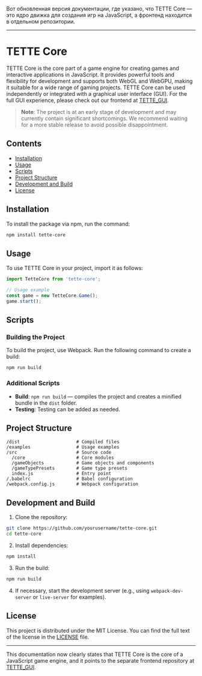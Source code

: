 Вот обновленная верcия документации, где указано, что TETTE Core — это ядро движка для создания игр на JavaScript, а фронтенд находится в отдельном репозитории.

---

# TETTE Core

TETTE Core is the core part of a game engine for creating games and interactive applications in JavaScript. It provides powerful tools and flexibility for development and supports both WebGL and WebGPU, making it suitable for a wide range of gaming projects. TETTE Core can be used independently or integrated with a graphical user interface (GUI). For the full GUI experience, please check out our frontend at [TETTE_GUI](https://github.com/twoballs-ai/TETTE_GUI).

> **Note**: The project is at an early stage of development and may currently contain significant shortcomings. We recommend waiting for a more stable release to avoid possible disappointment.

## Contents
- [Installation](#installation)
- [Usage](#usage)
- [Scripts](#scripts)
- [Project Structure](#project-structure)
- [Development and Build](#development-and-build)
- [License](#license)

## Installation

To install the package via npm, run the command:

```bash
npm install tette-core
```

## Usage

To use TETTE Core in your project, import it as follows:

```javascript
import TetteCore from 'tette-core';

// Usage example
const game = new TetteCore.Game();
game.start();
```

## Scripts

### Building the Project
To build the project, use Webpack. Run the following command to create a build:

```bash
npm run build
```

### Additional Scripts
- **Build**: `npm run build` — compiles the project and creates a minified bundle in the `dist` folder.
- **Testing**: Testing can be added as needed.

## Project Structure

```
/dist                     # Compiled files
/examples                 # Usage examples
/src                      # Source code
  /core                   # Core modules
  /gameObjects            # Game objects and components
  /gameTypePresets        # Game type presets
  index.js                # Entry point
/.babelrc                 # Babel configuration
/webpack.config.js        # Webpack configuration
```

## Development and Build

1. Clone the repository:

```bash
git clone https://github.com/yourusername/tette-core.git
cd tette-core
```

2. Install dependencies:

```bash
npm install
```

3. Run the build:

```bash
npm run build
```

4. If necessary, start the development server (e.g., using `webpack-dev-server` or `live-server` for examples).

## License

This project is distributed under the MIT License. You can find the full text of the license in the [LICENSE](LICENSE) file.

---

This documentation now clearly states that TETTE Core is the core of a JavaScript game engine, and it points to the separate frontend repository at [TETTE_GUI](https://github.com/twoballs-ai/TETTE_GUI).